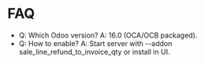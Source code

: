 # FAQ

- Q: Which Odoo version? A: 16.0 (OCA/OCB packaged).
- Q: How to enable? A: Start server with --addon sale_line_refund_to_invoice_qty or install in UI.
